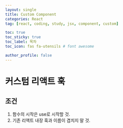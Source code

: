 ```yaml
---
layout: single
title: Custom Component
categories: React
tag: [react, coding, study, jsx, component, custom]

toc: true
toc_sticky: true
toc_label: 목차
toc_icon: fas fa-utensils # font awesome

author_profile: false
---
```


# 커스텀 리액트 훅
## 조건
<ol>
  <li>함수의 시작은 use로 시작할 것.</li>
  <li>기존 리액트 내장 훅과 이름이 겹치지 말 것.</li>
</ol>